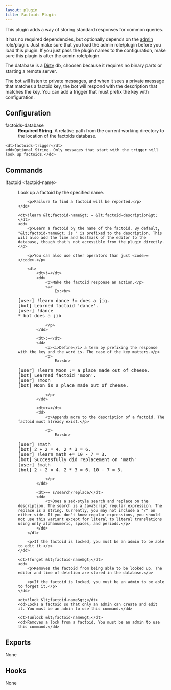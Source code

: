 ```yaml
---
layout: plugin
title: Factoids Plugin
---
```


This plugin adds a way of storing standard responses for common queries.

It has no required dependencies, but optionally depends on the <a href="admin">admin</a> role/plugin. Just make sure that you load the admin role/plugin before you load this plugin. If you just pass the plugin names to the configuration, make sure this plugin is after the admin role/plugin.

The database is a <a href="//npmjs.org/package/dirty">Dirty</a> db, choosen because it requires no binary parts or starting a remote server.

The bot will listen to private messages, and when it sees a private message that matches a factoid key, the bot will respond with the description that matches the key. You can add a trigger that must prefix the key with configuration.

## Configuration

<dl>
    <dt>factoids-database</dt>
    <dd><b>Required String</b>. A relative path from the current working directory to the location of the factoids database.</dd>

    <dt>factoids-trigger</dt>
    <dd>Optional String. Only messages that start with the trigger will look up factoids.</dd>
</dl>

## Commands

<dl>
    <dt>!factoid &lt;factoid-name&gt;</dt>
    <dd>
        <p>Look up a factoid by the specified name.</p>

        <p>Failure to find a factoid will be reported.</p>
    </dd>

    <dt>!learn &lt;factoid-name&gt; = &lt;factoid-description&gt;</dt>
    <dd>
        <p>Learn a factoid by the name of the factoid. By default, "&lt;factoid-name&gt; is " is prefixed to the description. This will also add the time and hostmask of the editor to the database, though that's not accessible from the plugin directly.</p>

        <p>You can also use other operators than just <code>=</code>.</p>

        <dl>
            <dt>!=</dt>
            <dd>
                <p>Make the factoid response an action.</p>
                <p>
                    Ex:<br>
<pre>[user] !learn dance != does a jig.
[bot] Learned factoid 'dance'.
[user] !dance
* bot does a jib</pre>
                </p>
            </dd>

            <dt>:=</dt>
            <dd>
                <p><i>Define</i> a term by prefixing the response with the key and the word is. The case of the key matters.</p>
                <p>
                    Ex:<br>
<pre>[user] !learn Moon := a place made out of cheese.
[bot] Learned factoid 'moon'.
[user] !moon
[bot] Moon is a place made out of cheese.</pre>
                </p>
            </dd>

            <dt>+=</dt>
            <dd>
                <p>Appends more to the description of a factoid. The factoid must already exist.</p>

                <p>
                    Ex:<br>
<pre>[user] !math
[bot] 2 + 2 = 4. 2 * 3 = 6.
[user] !learn math += 10 - 7 = 3.
[bot] Successfully did replacement on 'math'
[user] !math
[bot] 2 + 2 = 4. 2 * 3 = 6. 10 - 7 = 3.</pre>
                </p>
            </dd>

            <dt>~= s/search/replace/</dt>
            <dd>
                <p>Does a sed-style search and replace on the description. The search is a JavaScript regular expression. The replace is a string. Currently, you may not include a "/" on either side. If you don't know regular expressions, you should not use this variant except for literal to literal translations using only alphanumeric, spaces, and periods.</p>
            </dd>
        </dl>

        <p>If the factoid is locked, you must be an admin to be able to edit it.</p>
    </dd>

    <dt>!forget &lt;factoid-name&gt;</dt>
    <dd>
        <p>Removes the factoid from being able to be looked up. The editor and time of deletion are stored in the database.</p>

        <p>If the factoid is locked, you must be an admin to be able to forget it.</p>
    </dd>

    <dt>!lock &lt;factoid-name&gt;</dt>
    <dd>Locks a factoid so that only an admin can create and edit it. You must be an admin to use this command.</dd>

    <dt>!unlock &lt;factoid-name&gt;</dt>
    <dd>Removes a lock from a factoid. You must be an admin to use this command.</dd>
</dl>

## Exports

None

## Hooks

None